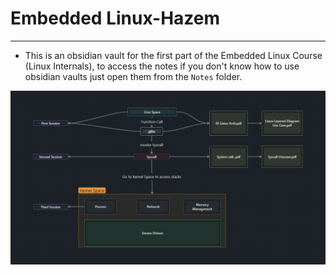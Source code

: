 # Embedded Linux-Hazem
---
- This is an obsidian vault for the first part of the Embedded Linux Course (Linux Internals), to access the notes if you don't know how to use obsidian vaults just open them from the `Notes` folder.

![Canvas Photo](./Images/CanvasImage.png)
